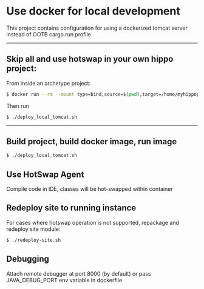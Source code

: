 # Use docker for local development
This project contains configuration for using a dockerized tomcat server instead 
 of OOTB cargo.run profile
 
 -------------------------------------------------------
 
 ## Skip all and use hotswap in your own hippo project:
 From inside an archetype project:
 ```bash
 $ docker run --rm --mount type=bind,source=$(pwd),target=/home/myhippoproject bcanvural/hotswap-prepper:v1
 ```
 Then run 
 ```bash
 $ ./deploy_local_tomcat.sh
 ```
 
 -------------------------------------------------------
 
 ## Build project, build docker image, run image
 ```bash
 $ ./deploy_local_tomcat.sh
 ```
 
 ## Use HotSwap Agent
 Compile code in IDE, classes will be hot-swapped within container
 
 ## Redeploy site to running instance
 For cases where hotswap operation is not supported, repackage and redeploy site module:
 
 ```bash
 $ ./redeploy-site.sh
 ```
 
 ## Debugging
 
 Attach remote debugger at port 8000 (by default) or pass JAVA_DEBUG_PORT env variable in dockerfile
